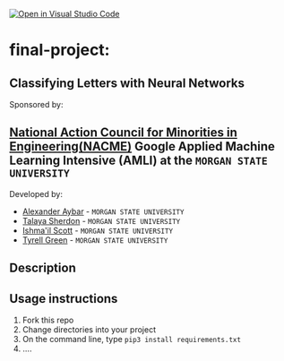 [![Open in Visual Studio Code](https://classroom.github.com/assets/open-in-vscode-c66648af7eb3fe8bc4f294546bfd86ef473780cde1dea487d3c4ff354943c9ae.svg)](https://classroom.github.com/online_ide?assignment_repo_id=8127895&assignment_repo_type=AssignmentRepo)
<!--
Name of your teams' final project
-->
# final-project:
## Classifying Letters with Neural Networks

Sponsored by:
## [National Action Council for Minorities in Engineering(NACME)](https://www.nacme.org) Google Applied Machine Learning Intensive (AMLI) at the `MORGAN STATE UNIVERSITY`

<!--
List all of the members who developed the project and
link to each members respective GitHub profile
-->
Developed by: 
- [Alexander Aybar](https://github.com/alayb1) - `MORGAN STATE UNIVERSITY`
- [Talaya Sherdon](https://github.com/Tashe11) - `MORGAN STATE UNIVERSITY` 
- [Ishma'il Scott](https://github.com/issco2) - `MORGAN STATE UNIVERSITY` 
- [Tyrell Green](https://github.com/TyrellGreen) - `MORGAN STATE UNIVERSITY`

## Description
<!--
Give a short description on what your project accomplishes and what tools is uses. In addition, you can drop screenshots directly into your README file to add them to your README. Take these from your presentations.
-->


## Usage instructions
<!--
Give details on how to install fork and install your project. You can get all of the python dependencies for your project by typing `pip3 freeze requirements.txt` on the system that runs your project. Add the generated `requirements.txt` to this repo.
-->
1. Fork this repo
2. Change directories into your project
3. On the command line, type `pip3 install requirements.txt`
4. ....
